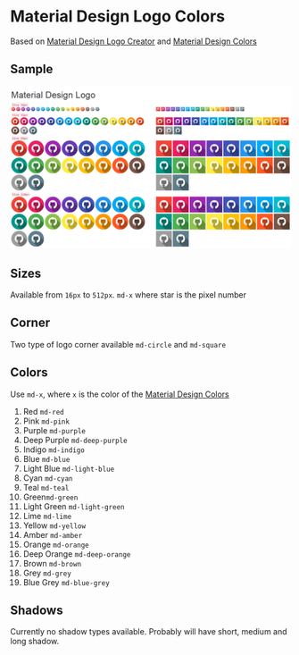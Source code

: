 # Material Design Logo Colors
Based on [Material Design Logo Creator](http://mdbootstrap.com/material-design-logo-generator/) and [Material Design Colors](http://www.materialui.co/colors)

## Sample
![alt sample](https://raw.githubusercontent.com/nasrulhazim/md-logo/master/screenshot.png)

## Sizes
Available from <code>16px</code> to <code>512px</code>. <code>md-x</code> where star is the pixel number

## Corner
Two type of logo corner available <code>md-circle</code> and <code>md-square</code>

## Colors
Use <code>md-x</code>, where <code>x</code> is the color of the [Material Design Colors](http://www.materialui.co/colors)

1. Red	<code>md-red</code>
2. Pink	<code>md-pink</code>
3. Purple <code>md-purple</code>
4. Deep Purple <code>md-deep-purple</code>
5. Indigo	<code>md-indigo</code>
6. Blue	<code>md-blue</code>
7. Light Blue <code>md-light-blue</code>
8. Cyan	<code>md-cyan</code>
9. Teal	<code>md-teal</code>
10. Green<code>md-green</code>
11. Light Green <code>md-light-green</code>
12. Lime <code>md-lime</code>
13. Yellow <code>md-yellow</code>
14. Amber	<code>md-amber</code>
15. Orange <code>md-orange</code>
16. Deep Orange	<code>md-deep-orange</code>
17. Brown	<code>md-brown</code>
18. Grey <code>md-grey</code>
19. Blue Grey <code>md-blue-grey</code>


## Shadows
Currently no shadow types available. Probably will have short, medium and long shadow.
